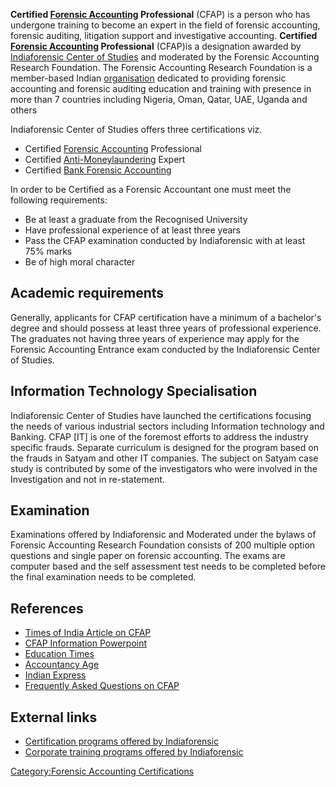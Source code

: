 **Certified [Forensic
Accounting](http://www.indiaforensic.com/definition.htm) Professional**
(CFAP) is a person who has undergone training to become an expert in the
field of forensic accounting, forensic auditing, litigation support and
investigative accounting. **Certified [Forensic
Accounting](http://www.indiaforensic.com/definition.htm) Professional**
(CFAP)is a designation awarded by [Indiaforensic Center of
Studies](http://www.indiaforensic.com) and moderated by the Forensic
Accounting Research Foundation. The Forensic Accounting Research
Foundation is a member-based Indian
[organisation](Professional_body "wikilink") dedicated to providing
forensic accounting and forensic auditing education and training with
presence in more than 7 countries including Nigeria, Oman, Qatar, UAE,
Uganda and others

Indiaforensic Center of Studies offers three certifications viz.

- Certified [Forensic
  Accounting](http://www.indiaforensic.com/education/CFAP) Professional
- Certified
  [Anti-Moneylaundering](http://www.indiaforensic.com/education/mfa/overview.htm)
  Expert
- Certified [Bank Forensic
  Accounting](http://www.indiaforensic.com/education/bfa/overview.htm)

In order to be Certified as a Forensic Accountant one must meet the
following requirements:

- Be at least a graduate from the Recognised University
- Have professional experience of at least three years
- Pass the CFAP examination conducted by Indiaforensic with at least 75%
  marks
- Be of high moral character

## Academic requirements

Generally, applicants for CFAP certification have a minimum of a
bachelor's degree and should possess at least three years of
professional experience. The graduates not having three years of
experience may apply for the Forensic Accounting Entrance exam conducted
by the Indiaforensic Center of Studies.

## Information Technology Specialisation

Indiaforensic Center of Studies have launched the certifications
focusing the needs of various industrial sectors including Information
technology and Banking. CFAP \[IT\] is one of the foremost efforts to
address the industry specific frauds. Separate curriculum is designed
for the program based on the frauds in Satyam and other IT companies.
The subject on Satyam case study is contributed by some of the
investigators who were involved in the Investigation and not in
re-statement.

## Examination

Examinations offered by Indiaforensic and Moderated under the bylaws of
Forensic Accounting Research Foundation consists of 200 multiple option
questions and single paper on forensic accounting. The exams are
computer based and the self assessment test needs to be completed before
the final examination needs to be completed.

## References

- [Times of India Article on
  CFAP](http://epaper.timesofindia.com/Repository/ml.asp?Ref=VE9JQkcvMjAwOS8wNS8wNCNBcjAzMjAx)
- [CFAP Information
  Powerpoint](http://www.slideshare.net/indiaforensic/certified-forensic-accounting-professional)
- [Education
  Times](http://blogs.educationtimes.com/author/Abhijeet%20Mehendale.aspx)
- [Accountancy
  Age](http://www.accountancyage.com/accountancyage/news/2235676/india-expecting-boom-forensic)
- [Indian
  Express](http://www.expressbuzz.com/edition/story.aspx?Title=Forensic+accountants+to+check+fraud&artid=tlzPDE44RsM=)
- [Frequently Asked Questions on
  CFAP](http://www.riskpro.co.in/index.php/indiaforensic/certifications)

## External links

- [Certification programs offered by
  Indiaforensic](http://www.indiaforensic.com/education)
- [Corporate training programs offered by
  Indiaforensic](http://www.indiaforensic.com/education/corporates)

[Category:Forensic Accounting
Certifications](Category:Forensic_Accounting_Certifications "wikilink")